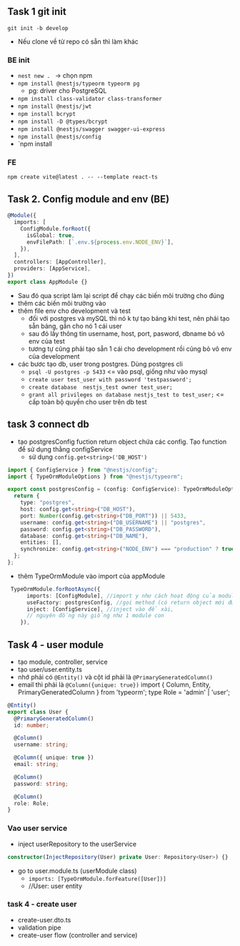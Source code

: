 ## Task 1 git init

`git init -b develop`

- Nếu clone về từ repo có sẵn thì làm khác

### BE init

- `nest new . ` -> chọn npm
- `npm install @nestjs/typeorm typeorm pg`
  - pg: driver cho PostgreSQL
- `npm install class-validator class-transformer`
- `npm install @nestjs/jwt`
- `npm install bcrypt`
- `npm install -D @types/bcrypt`
- `npm install @nestjs/swagger swagger-ui-express`
- `npm install @nestjs/config`
- `npm install

### FE

`npm create vite@latest . -- --template react-ts`

## Task 2. Config module and env (BE)

```ts
@Module({
  imports: [
    ConfigModule.forRoot({
      isGlobal: true,
      envFilePath: [`.env.${process.env.NODE_ENV}`],
    }),
  ],
  controllers: [AppController],
  providers: [AppService],
})
export class AppModule {}
```

- Sau đó qua script làm lại script để chạy các biến môi trường cho đúng
- thêm các biến môi trường vào
- thêm file env cho development và test
  - đối với postgres và mySQL thì nó k tự tạo bảng khi test, nên phải tạo sẵn bảng, gắn cho nó 1 cái user
  - sau đó lấy thông tin username, host, port, pasword, dbname bỏ vô env của test
  - tương tự cũng phải tạo sẵn 1 cái cho development rồi cũng bỏ vô env của development
- các bươc tạo db, user trong postgres. Dùng postgres cli
  - `psql -U postgres -p 5433` <= vào psql, giống như vào mysql
  - `create user test_user with password 'testpassword';`
  - `create database  nestjs_test owner test_user;`
  - `grant all privileges on database nestjs_test to test_user;` <= cấp toàn bộ quyền cho user trên db test

## task 3 connect db

- tạo postgresConfig fuction return object chứa các config. Tạo function để sử dụng thằng configService
  - sử dụng `config.get<string>('DB_HOST')`

```ts
import { ConfigService } from "@nestjs/config";
import { TypeOrmModuleOptions } from "@nestjs/typeorm";

export const postgresConfig = (config: ConfigService): TypeOrmModuleOptions => {
  return {
    type: "postgres",
    host: config.get<string>("DB_HOST"),
    port: Number(config.get<string>("DB_PORT")) || 5433,
    username: config.get<string>("DB_USERNAME") || "postgres",
    password: config.get<string>("DB_PASSWORD"),
    database: config.get<string>("DB_NAME"),
    entities: [],
    synchronize: config.get<string>("NODE_ENV") === "production" ? true : false,
  };
};
```

- thêm TypeOrmModule vào import của appModule

```ts
 TypeOrmModule.forRootAsync({
      imports: [ConfigModule], //import y như cách hoạt động của module,
      useFactory: postgresConfig, //gọi method (có return object mới được quá)
      inject: [ConfigService], //inject vào để xài,
      // nguyên đống này giống như 1 module con
    }),
```

## Task 4 - user module

- tạo module, controller, service
- tạo user/user.entity.ts
- nhớ phải có `@Entity()` và cột id phải là `@PrimaryGeneratedColumn()`
- email thì phải là `@Column({unique: true})`
  import { Column, Entity, PrimaryGeneratedColumn } from 'typeorm';
  type Role = 'admin' | 'user';

```ts
@Entity()
export class User {
  @PrimaryGeneratedColumn()
  id: number;

  @Column()
  username: string;

  @Column({ unique: true })
  email: string;

  @Column()
  password: string;

  @Column()
  role: Role;
}
```

### Vao user service

- inject userRepository to the userService

```ts
constructor(InjectRepository(User) private User: Repository<User>) {}
```

- go to user.module.ts (userModule class)
  - `imports: [TypeOrmModule.forFeature([User])]`
  - //User: user entity

### task 4 - create user

- create-user.dto.ts
- validation pipe
- create-user flow (controller and service)
